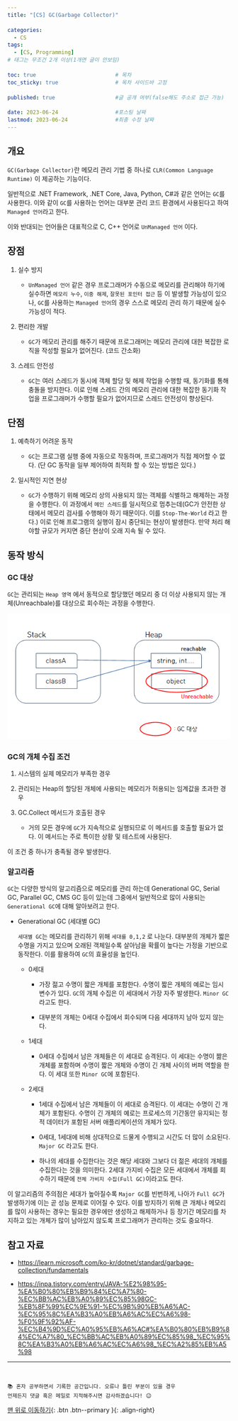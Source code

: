 ```yaml
---
title: "[CS] GC(Garbage Collector)" 

categories:
  - CS
tags:
  - [CS, Programming]
# 태그는 무조건 2개 이상(1개면 글이 안보임)

toc: true                         # 목차
toc_sticky: true                  # 목차 사이드바 고정

published: true                   #글 공개 여부(false해도 주소로 접근 가능)

date: 2023-06-24                  #포스팅 날짜
lastmod: 2023-06-24               #최종 수정 날짜
---
```



## 개요

`GC(Garbage Collector)`란 메모리 관리 기법 중 하나로 `CLR(Common Language Runtime)` 이 제공하는 기능이다.

일반적으로 .NET Framework, .NET Core, Java, Python, C#과 같은 언어는 `GC`를 사용한다.
이와 같이 `GC`를 사용하는 언어는 대부분 관리 코드 환경에서 사용된다고 하여 `Managed 언어`라고 한다.

이와 반대되는 언어들은 대표적으로 C, C++ 언어로 `UnManaged 언어` 이다.

## 장점

1. 실수 방지
   -  `UnManaged 언어` 같은 경우 프로그래머가 수동으로 메모리를 관리해야 하기에 실수하면 
   `메모리 누수`, `이중 해제`, `잘못된 포인터 접근` 등 이 발생할 가능성이 있으나, `GC`를 사용하는 `Managed 언어`의 경우 스스로 메모리 관리 하기 때문에 실수 가능성이 적다.


2. 편리한 개발
   - `GC`가 메모리 관리를 해주기 때문에 프로그래머는 메모리 관리에 대한 복잡한 로직을 작성할 필요가 없어진다. (코드 간소화)


3. 스레드 안전성
   - `GC`는 여러 스레드가 동시에 객체 할당 및 해제 작업을 수행할 때, 동기화를 통해 충돌을 방지한다. 이로 인해 스레드 간의 메모리 관리에 대한 복잡한 동기화 작업을 프로그래머가 수행할 필요가 없어지므로 스레드 안전성이 향상된다.



## 단점

1. 예측하기 어려운 동작
    - `GC`는 프로그램 실행 중에 자동으로 작동하며, 프로그래머가 직접 제어할 수 없다. (단 GC 동작을 일부 제어하여 최적화 할 수 있는 방법은 있다.)  


2. 일시적인 지연 현상
    - `GC`가 수행하기 위해 메모리 상의 사용되지 않는 객체를 식별하고 해제하는 과정을 수행한다. 이 과정에서 `메인 스레드`를 일시적으로 멈추는데(GC가 안전한 상태에서 메모리 검사를 수행해야 하기 때문이다. 이를 `Stop-The-World` 라고 한다.) 이로 인해 프로그램의 실행이 잠시 중단되는 현상이 발생한다. 만약 처리 해야할 규모가 커지면 중단 현상이 오래 지속 될 수 있다.


## 동작 방식

### GC 대상

`GC`는 관리되는 `Heap 영역` 에서 동적으로 할당했던 메모리 중 더 이상 사용되지 않는 개체(Unreachbale)를 대상으로 회수하는 과정을 수행한다.

<img src="/assets/images/postImages/GC.png" style="max-width: 100%; height: auto;">


### GC의 개체 수집 조건

1. 시스템의 실제 메모리가 부족한 경우

2. 관리되는 Heap의 할당된 개체에 사용되는 메모리가 허용되는 임계값을 초과한 경우

3. GC.Collect 메서드가 호출된 경우
    - 거의 모든 경우에 `GC`가 지속적으로 실행되므로 이 메서드를 호출할 필요가 없다. 이 메서드는 주로 특이한 상황 및 테스트에 사용된다.   

이 조건 중 하나가 충족될 경우 발생한다.


### 알고리즘

`GC`는 다양한 방식의 알고리즘으로 메모리를 관리 하는데 Generational GC, Serial GC, Parallel GC, CMS GC 등이 있는데 그중에서 일반적으로 많이 사용되는 `Generational GC`에 대해 알아보려고 한다.


- Generational GC (세대별 GC)

  `세대별 GC`는 메모리를 관리하기 위해 `세대를 0,1,2` 로 나눈다. 대부분의 개체가 짧은 수명을 가지고 있으며 오래된 객체일수록 살아남을 확률이 높다는 가정을 기반으로 동작한다. 이를 활용하여 `GC`의 효율성을 높인다.

  - 0세대

    - 가장 젊고 수명이 짧은 개체를 포함한다. 수명이 짧은 개체의 예로는 임시 변수가 있다. `GC`의 개체 수집은 이 세대에서 가장 자주 발생한다. `Minor GC` 라고도 한다.

    - 대부분의 개체는 0세대 수집에서 회수되며 다음 세대까지 남아 있지 않는다.


  - 1세대

    - 0세대 수집에서 남은 개체들은 이 세대로 승격된다. 이 세대는 수명이 짦은 개체를 포함하며 수명이 짧은 개체와 수명이 긴 개체 사이의 버퍼 역할을 한다. 이 세대 또한 `Minor GC`에 포함된다.


  - 2세대

    - 1세대 수집에서 남은 개체들이 이 세대로 승격된다. 이 세대는 수명이 긴 개체가 포함된다. 수명이 긴 개체의 예로는 프로세스의 기간동안 유지되는 정적 데이터가 포함된 서버 애플리케이션의 개체가 있다.

    - 0세대, 1세대에 비해 상대적으로 드물게 수행되고 시간도 더 많이 소요된다. `Major GC` 라고도 한다.

    - 하나의 세대를 수집한다는 것은 해당 세대와 그보다 더 젊은 세대의 개체를 수집한다는 것을 의미한다. 2세대 가지비 수집은 모든 세대에서 개체를 회수하기 때문에 `전체 가비지 수집(Full GC)`이라고도 한다.


이 알고리즘의 주의점은 세대가 높아질수록 `Major GC`를 빈번하게, 나아가 `Full GC`가 발생하기에 이는 곧 성능 문제로 이어질 수 있다. 이를 방지하기 위해 큰 개체나 메모리를 많이 사용하는 경우는 필요한 경우에만 생성하고 해제하거나 등 장기간 메모리를 차지하고 있는 개체가 많이 남아있지 않도록 프로그래머가 관리하는 것도 중요하다.


## 참고 자료


- https://learn.microsoft.com/ko-kr/dotnet/standard/garbage-collection/fundamentals

- https://inpa.tistory.com/entry/JAVA-%E2%98%95-%EA%B0%80%EB%B9%84%EC%A7%80-%EC%BB%AC%EB%A0%89%EC%85%98GC-%EB%8F%99%EC%9E%91-%EC%9B%90%EB%A6%AC-%EC%95%8C%EA%B3%A0%EB%A6%AC%EC%A6%98-%F0%9F%92%AF-%EC%B4%9D%EC%A0%95%EB%A6%AC#%EA%B0%80%EB%B9%84%EC%A7%80_%EC%BB%AC%EB%A0%89%EC%85%98_%EC%95%8C%EA%B3%A0%EB%A6%AC%EC%A6%98_%EC%A2%85%EB%A5%98

***
<br>

    📚 혼자 공부하면서 기록한 공간입니다. 오류나 틀린 부분이 있을 경우 
    언제든지 댓글 혹은 메일로 지적해주시면 감사하겠습니다! 😉


[맨 위로 이동하기](#){: .btn .btn--primary }{: .align-right}